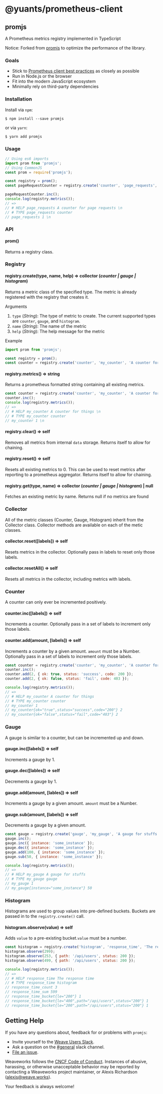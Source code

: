# @yuants/prometheus-client

## promjs

A Prometheus metrics registry implemented in TypeScript

Notice: Forked from [promjs](https://github.com/weaveworks/promjs) to optimize the performance of the library.

### Goals

- Stick to [Prometheus client best practices](https://prometheus.io/docs/instrumenting/writing_clientlibs/) as closely as possible
- Run in Node.js or the browser
- Fit into the modern JavaScript ecosystem
- Minimally rely on third-party dependencies

### Installation

Install via `npm`:

`$ npm install --save promjs`

or via `yarn`:

`$ yarn add promjs`

### Usage

```javascript
// Using es6 imports
import prom from 'promjs';
// Using CommonJS
const prom = require('promjs');

const registry = prom();
const pageRequestCounter = registry.create('counter', 'page_requests', 'A counter for page requests');

pageRequestCounter.inc();
console.log(registry.metrics());
// =>
// # HELP page_requests A counter for page requests \n
// # TYPE page_requests counter
// page_requests 1 \n
```

### API

#### prom()

Returns a registry class.

### Registry

#### registry.create(type, name, help) => collector (_counter | gauge | histogram_)

Returns a metric class of the specified type. The metric is already registered with the registry that creates it.

Arguments

1. `type` (_String_): The type of metric to create. The current supported types are `counter`, `gauge`, and `histogram`.
2. `name` (_String_): The name of the metric
3. `help` (_String_): The help message for the metric

Example

```javascript
import prom from 'promjs';

const registry = prom();
const counter = registry.create('counter', 'my_counter', 'A counter for things');
```

#### registry.metrics() => string

Returns a prometheus formatted string containing all existing metrics.

```javascript
const counter = registry.create('counter', 'my_counter', 'A counter for things');
counter.inc();
console.log(registry.metrics());
// =>
// # HELP my_counter A counter for things \n
// # TYPE my_counter counter
// my_counter 1 \n
```

#### registry.clear() => self

Removes all metrics from internal `data` storage. Returns itself to allow for chaining.

#### registry.reset() => self

Resets all existing metrics to 0. This can be used to reset metrics after reporting to a prometheus aggregator. Returns itself to allow for chaining.

#### registry.get(type, name) => collector (_counter | gauge | histogram_) | null

Fetches an existing metric by name. Returns null if no metrics are found

### Collector

All of the metric classes (Counter, Gauge, Histogram) inherit from the Collector class. Collector methods are available on each of the metic classes.

#### collector.reset([labels]) => self

Resets metrics in the collector. Optionally pass in labels to reset only those labels.

#### collector.resetAll() => self

Resets all metrics in the collector, including metrics with labels.

### Counter

A counter can only ever be incremented positively.

#### counter.inc([labels]) => self

Increments a counter. Optionally pass in a set of labels to increment only those labels.

#### counter.add(amount, [labels]) => self

Increments a counter by a given amount. `amount` must be a Number. Optionally pass in a set of labels to increment only those labels.

```javascript
const counter = registry.create('counter', 'my_counter', 'A counter for things');
counter.inc();
counter.add(2, { ok: true, status: 'success', code: 200 });
counter.add(2, { ok: false, status: 'fail', code: 403 });

console.log(registry.metrics());
// =>
// # HELP my_counter A counter for things
// # TYPE my_counter counter
// my_counter 1
// my_counter{ok="true",status="success",code="200"} 2
// my_counter{ok="false",status="fail",code="403"} 2
```

### Gauge

A gauge is similar to a counter, but can be incremented up and down.

#### gauge.inc([labels]) => self

Increments a gauge by 1.

#### gauge.dec([lables]) => self

Decrements a gauge by 1.

#### gauge.add(amount, [lables]) => self

Increments a gauge by a given amount. `amount` must be a Number.

#### gauge.sub(amount, [labels]) => self

Decrements a gauge by a given amount.

```javascript
const gauge = registry.create('gauge', 'my_gauge', 'A gauge for stuffs');
gauge.inc();
gauge.inc({ instance: 'some_instance' });
gauge.dec({ instance: 'some_instance' });
gauge.add(100, { instance: 'some_instance' });
gauge.sub(50, { instance: 'some_instance' });

console.log(registry.metrics());
// =>
// # HELP my_gauge A gauge for stuffs
// # TYPE my_gauge gauge
// my_gauge 1
// my_gauge{instance="some_instance"} 50
```

### Histogram

Histograms are used to group values into pre-defined buckets. Buckets are passed in to the `registry.create()` call.

#### histogram.observe(value) => self

Adds `value` to a pre-existing bucket.`value` must be a number.

```javascript
const histogram = registry.create('histogram', 'response_time', 'The response time', [200, 300, 400, 500]);
histogram.observe(299);
histogram.observe(253, { path: '/api/users', status: 200 });
histogram.observe(499, { path: '/api/users', status: 200 });

console.log(registry.metrics());
// =>
// # HELP response_time The response time
// # TYPE response_time histogram
// response_time_count 3
// response_time_sum 599
// response_time_bucket{le="200"} 1
// response_time_bucket{le="400",path="/api/users",status="200"} 1
// response_time_bucket{le="200",path="/api/users",status="200"} 1
```

## <a name="help"></a>Getting Help

If you have any questions about, feedback for or problems with `promjs`:

- Invite yourself to the <a href="https://slack.weave.works/" target="_blank">Weave Users Slack</a>.
- Ask a question on the [#general](https://weave-community.slack.com/messages/general/) slack channel.
- [File an issue](https://github.com/weaveworks/promjs/issues/new).

Weaveworks follows the [CNCF Code of Conduct](https://github.com/cncf/foundation/blob/master/code-of-conduct.md). Instances of abusive, harassing, or otherwise unacceptable behavior may be reported by contacting a Weaveworks project maintainer, or Alexis Richardson (alexis@weave.works).

Your feedback is always welcome!
